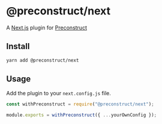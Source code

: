 # @preconstruct/next

A [Next.js](https://nextjs.org/) plugin for [Preconstruct](https://preconstruct.tools)

## Install

```bash
yarn add @preconstruct/next
```

## Usage

Add the plugin to your `next.config.js` file.

```js
const withPreconstruct = require("@preconstruct/next");

module.exports = withPreconstruct({ ...yourOwnConfig });
```
